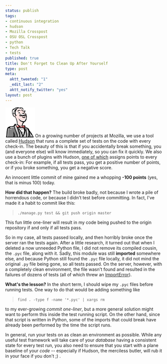 ```yaml
--- 
status: publish
tags: 
- continuous integration
- hudson
- Mozilla Crosspost
- OSU OSL Crosspost
- python
- Tech Talk
- tests
published: true
title: Don't Forget to Clean Up After Yourself
type: post
meta: 
  aktt_tweeted: "1"
  _edit_last: "2"
  aktt_notify_twitter: "yes"
layout: post
---
```

<img src="/media/wp/2010/03/hudson-butler.png" alt="" title="The Hudson Butler." width="96" height="96" class="alignright size-full wp-image-2680" />On a growing number of projects at Mozilla, we use a tool called <a href="http://hudson-ci.org/">Hudson</a> that runs a complete set of tests on the code with every check-in. The beauty of this is that if you accidentally break something, you (and everyone else) will know immediately, so you can fix it quickly. We also use a bunch of plugins with Hudson, <a href="http://wiki.hudson-ci.org/display/HUDSON/The+Continuous+Integration+Game+plugin">one of which</a> assigns points to every check-in: For example, if all tests pass, you get a positive number of points, or if you broke something, you get a negative score.

An innocent little commit of mine gained me a whopping <strong>-100 points</strong> (yes, that is minus 100) today.

<strong>How did that happen?</strong> The build broke badly, not because I wrote a pile of horrendous code, or because I didn't test before committing. In fact, I've made it a habit to commit like this:

<blockquote><code>./manage.py test && git push origin master</code></blockquote>

This fun little one-liner will result in my code being pushed to the origin repository if and only if all tests pass.

So in my case, all tests passed locally, and then horribly broke once the server ran the tests again. After a little research, it turned out that when I deleted a now unneeded Python file, I did not remove its compiled cousin, the <code>.pyc</code> file, along with it. Sadly, this module was still <strong>imported</strong> somewhere else, and because Python still found the <code>.pyc</code> file locally, it did not mind the original <code>.py</code> file being gone, so all tests passed. On the server, however, with a completely clean environment, the file wasn't found and resulted in the failures of dozens of tests (all of which threw an <a href="http://docs.python.org/library/exceptions.html#exceptions.ImportError">ImportError</a>).

<strong>What's the lesson?</strong> In the short term, I should wipe my <code>.pyc</code> files before running tests. One way to do that would be adding something like

<blockquote><code>find . -type f -name '*.pyc' | xargs rm</code></blockquote>

to my ever-growing <em>commit one-liner</em>, but a more general solution might want to perform this inside the test running script. On the other hand, since that script is written in Python, some of the imports that could break have already been performed by the time the script runs.

In general, run your tests on as clean an environment as possible. While any useful test framework will take care of your <em>database</em> having a consistent state for every test run, you also need to ensure that you start with a plane baseline of your <em>code</em> -- especially if Hudson, the merciless butler, will rub it in your face if you don't ;) .
